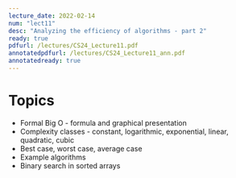 ```yaml
---
lecture_date: 2022-02-14
num: "lect11"
desc: "Analyzing the efficiency of algorithms - part 2"
ready: true
pdfurl: /lectures/CS24_Lecture11.pdf
annotatedpdfurl: /lectures/CS24_Lecture11_ann.pdf
annotatedready: true	
---
```


# Topics

* Formal Big O - formula and graphical presentation
* Complexity classes - constant, logarithmic, exponential, linear, quadratic, cubic
* Best case, worst case, average case
* Example algorithms
* Binary search in sorted arrays
